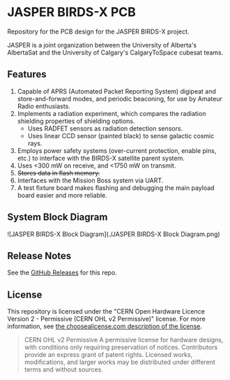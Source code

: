 # JASPER BIRDS-X PCB
Repository for the PCB design for the JASPER BIRDS-X project.

JASPER is a joint organization between the University of Alberta's AlbertaSat and the University of Calgary's CalgaryToSpace cubesat teams.

## Features
1. Capable of APRS (Automated Packet Reporting System) digipeat and store-and-forward modes, and periodic beaconing, for use by Amateur Radio enthusiasts.
2. Implements a radiation experiment, which compares the radiation shielding properties of shielding options.
	* Uses RADFET sensors as radiation detection sensors.
	* Uses linear CCD sensor (painted black) to sense galactic cosmic rays.
3. Employs power safety systems (over-current protection, enable pins, etc.) to interface with the BIRDS-X satellite parent system.
4. Uses <300 mW on receive, and <1750 mW on transmit.
5. ~~Stores data in flash memory.~~
6. Interfaces with the Mission Boss system via UART.
7. A test fixture board makes flashing and debugging the main payload board easier and more reliable.

## System Block Diagram

![JASPER BIRDS-X Block Diagram](./JASPER BIRDS-X Block Diagram.png)

## Release Notes
See the [GitHub Releases](https://github.com/AlbertaSat/BIRDS-X_PCB/releases) for this repo.

## License

This repository is licensed under the "CERN Open Hardware Licence Version 2 - Permissive (CERN OHL v2 Permissive)" license. For more information, see [the choosealicense.com description of the license](https://choosealicense.com/licenses/cern-ohl-p-2.0/).

> CERN OHL v2 Permissive
> A permissive license for hardware designs, with conditions only requiring preservation of notices. Contributors provide an express grant of patent rights. Licensed works, modifications, and larger works may be distributed under different terms and without sources.
